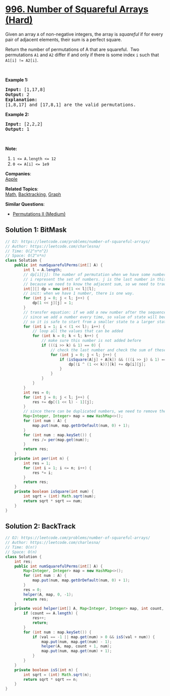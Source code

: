 # [996. Number of Squareful Arrays (Hard)](https://leetcode.com/problems/number-of-squareful-arrays/)

<p>Given an array <code>A</code> of non-negative integers, the array is <em>squareful</em> if for every pair of adjacent elements, their sum is a perfect square.</p>

<p>Return the number of permutations of A that are squareful.&nbsp; Two permutations <code>A1</code> and <code>A2</code> differ if and only if there is some index <code>i</code> such that <code>A1[i] != A2[i]</code>.</p>

<p>&nbsp;</p>

<p><strong>Example 1:</strong></p>

<pre><strong>Input: </strong><span id="example-input-1-1">[1,17,8]</span>
<strong>Output: </strong><span id="example-output-1">2</span>
<strong>Explanation: </strong>
[1,8,17] and [17,8,1] are the valid permutations.
</pre>

<p><strong>Example 2:</strong></p>

<pre><strong>Input: </strong><span id="example-input-2-1">[2,2,2]</span>
<strong>Output: </strong><span id="example-output-2">1</span>
</pre>

<p>&nbsp;</p>

<p><strong>Note:</strong></p>

<ol>
	<li><code>1 &lt;= A.length &lt;= 12</code></li>
	<li><code>0 &lt;= A[i] &lt;= 1e9</code></li>
</ol>

**Companies**:  
[Apple](https://leetcode.com/company/apple)

**Related Topics**:  
[Math](https://leetcode.com/tag/math/), [Backtracking](https://leetcode.com/tag/backtracking/), [Graph](https://leetcode.com/tag/graph/)

**Similar Questions**:
* [Permutations II (Medium)](https://leetcode.com/problems/permutations-ii/)

## Solution 1: BitMask

```java
// OJ: https://leetcode.com/problems/number-of-squareful-arrays/
// Author: https://leetcode.com/charlesna/
// Time: O(2^n*n^2)
// Space: O(2^n*n)
class Solution {
    public int numSquarefulPerms(int[] A) {
        int l = A.length;
        // dp[i][j]: the number of permutation when we have some numbers end with j.
        // i represent the set of numbers. j is the last number in this set.
        // because we need to know the adjacent sum, so we need to track the last number.
        int[][] dp = new int[1 << l][l];
        // init: when we have 1 number, there is one way.
        for (int j = 0; j < l; j++) {
            dp[1 << j][j] = 1;
        }
        // transfer equation: if we add a new number after the sequence, which satisfy the requirement.
        // since we add a number every time, so value of state will become larger after doing transfer. 
        // so it is safe to start from a smaller state to a larger state
        for (int i = 1; i < (1 << l); i++) {
            // loop all the values that can be added
            for (int k = 0; k < l; k++) {
                // make sure this number is not added before
                if (((i >> k) & 1) == 0) {
                    // check the last number and check the sum of these two number is a squire or not.
                    for (int j = 0; j < l; j++) {
                        if (isSquare(A[j] + A[k]) && (((i >> j) & 1) == 1)) {
                            dp[(i ^ (1 << k))][k] += dp[i][j];
                        }
                    }
                }
            }
        }
        int res = 0;
        for (int j = 0; j < l; j++) {
            res += dp[(1 << l) - 1][j];
        }
        // since there can be duplicated numbers, we need to remove the duplicate permutations.
        Map<Integer, Integer> map = new HashMap<>();
        for (int num : A) {
            map.put(num, map.getOrDefault(num, 0) + 1);
        }
        for (int num : map.keySet()) {
            res /= per(map.get(num));
        }
        return res;
    }
    private int per(int n) {
        int res = 1;
        for (int i = 1; i <= n; i++) {
            res *= i;
        }
        return res;
    }
    private boolean isSquare(int num) {
        int sqrt = (int) Math.sqrt(num);
        return sqrt * sqrt == num;
    }
}
```

## Solution 2: BackTrack

```java
// OJ: https://leetcode.com/problems/number-of-squareful-arrays/
// Author: https://leetcode.com/charlesna/
// Time: O(n!)
// Space: O(n)
class Solution {
    int res;
    public int numSquarefulPerms(int[] A) {
        Map<Integer, Integer> map = new HashMap<>();
        for (int num : A) {
            map.put(num, map.getOrDefault(num, 0) + 1);
        }
        res = 0;
        helper(A, map, 0, -1);
        return res;
    }
    private void helper(int[] A, Map<Integer, Integer> map, int count, int val) {
        if (count == A.length) {
            res++;
            return;
        }
        for (int num : map.keySet()) {
            if (val == -1 || map.get(num) > 0 && isS(val + num)) {
                map.put(num, map.get(num) - 1);
                helper(A, map, count + 1, num);
                map.put(num, map.get(num) + 1);
            }
        }
    }
    private boolean isS(int n) {
        int sqrt = (int) Math.sqrt(n);
        return sqrt * sqrt == n;
    }
}
```